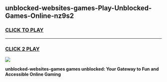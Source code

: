 
## unblocked-websites-games-Play-Unblocked-Games-Online-nz9s2
<h3>
<a href="https://premium76.site?title=unblocked-websites-games&ref=25A">CLICK TO PLAY</a></h3>
<hr>

<h3>
<a href="https://premium76.site?title=unblocked-websites-games&ref=25A">CLICK 2 PLAY</a>
  
</h3>

<a href="https://premium76.site?title=unblocked-websites-games&ref=25A"><img src="https://clearcache.store/games.png"></a>


**unblocked-websites-games games unblocked: Your Gateway to Fun and Accessible Online Gaming**
